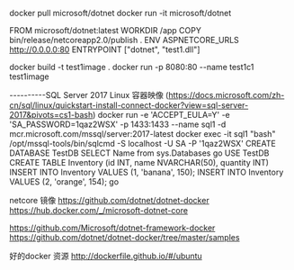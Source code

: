 docker pull  microsoft/dotnet 
docker run -it  microsoft/dotnet

FROM microsoft/dotnet:latest
WORKDIR /app
COPY bin/release/netcoreapp2.0/publish .
ENV ASPNETCORE_URLS http://0.0.0.0:80
ENTRYPOINT ["dotnet", "test1.dll"]

docker build -t test1image .
docker run -p 8080:80 --name test1c1 test1image





----------SQL Server 2017 Linux 容器映像  (https://docs.microsoft.com/zh-cn/sql/linux/quickstart-install-connect-docker?view=sql-server-2017&pivots=cs1-bash)
docker run -e 'ACCEPT_EULA=Y' -e 'SA_PASSWORD=1qaz2WSX'  -p 1433:1433 --name sql1  -d mcr.microsoft.com/mssql/server:2017-latest
docker exec -it sql1 "bash"
/opt/mssql-tools/bin/sqlcmd -S localhost -U SA -P '1qaz2WSX'
CREATE DATABASE TestDB
SELECT Name from sys.Databases
go
USE TestDB
CREATE TABLE Inventory (id INT, name NVARCHAR(50), quantity INT)
INSERT INTO Inventory VALUES (1, 'banana', 150); INSERT INTO Inventory VALUES (2, 'orange', 154);
go



netcore 镜像
https://github.com/dotnet/dotnet-docker
https://hub.docker.com/_/microsoft-dotnet-core

https://github.com/Microsoft/dotnet-framework-docker
https://github.com/dotnet/dotnet-docker/tree/master/samples



好的docker 资源
http://dockerfile.github.io/#/ubuntu